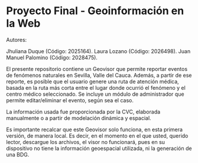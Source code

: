 # Proyecto Final - Geoinformación en la Web

Autores: 

Jhuliana Duque (Código: 2025164).
Laura Lozano (Código: 2026498).
Juan Manuel Palomino (Código: 2028475).

El presente repositorio contiene un Geovisor que permite reportar eventos de fenómenos naturales en Sevilla, Valle del Cauca. Además, a partir de ese reporte, es posible que el usuario genere una ruta de atención médica, basada en la ruta más corta entre el lugar donde ocurrió el fenómeno y el centro médico seleccionado. Se incluye un módulo de administrador que permite editar/eliminar el evento, según sea el caso.

La información usada fue proporcionada por la CVC, elaborada manualmente o a partir de modelación dinámica y espacial.

Es importante recalcar que este Geovisor solo funciona, en esta primera versión, de manera local. Es decir, en el momento en el que usted, querido lector, descargue los archivos, el visor no funcionará, pues en su dispositivo no tiene la información geoespacial utilizada, ni la generación de una BDG.
